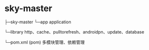 # sky-master

├─sky-master 
   └─app application
       
   └─library 
http、cache、pulltorefresh、androidpn、update、database
   
   └─pom.xml (pom) 多模块管理、依赖管理
